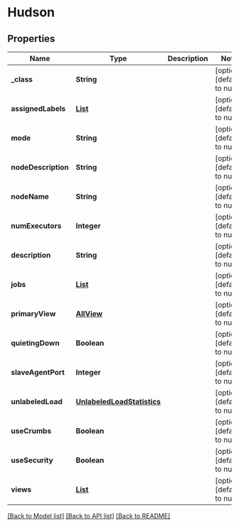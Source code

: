 # Hudson
## Properties

| Name | Type | Description | Notes |
|------------ | ------------- | ------------- | -------------|
| **\_class** | **String** |  | [optional] [default to null] |
| **assignedLabels** | [**List**](HudsonassignedLabels.md) |  | [optional] [default to null] |
| **mode** | **String** |  | [optional] [default to null] |
| **nodeDescription** | **String** |  | [optional] [default to null] |
| **nodeName** | **String** |  | [optional] [default to null] |
| **numExecutors** | **Integer** |  | [optional] [default to null] |
| **description** | **String** |  | [optional] [default to null] |
| **jobs** | [**List**](FreeStyleProject.md) |  | [optional] [default to null] |
| **primaryView** | [**AllView**](AllView.md) |  | [optional] [default to null] |
| **quietingDown** | **Boolean** |  | [optional] [default to null] |
| **slaveAgentPort** | **Integer** |  | [optional] [default to null] |
| **unlabeledLoad** | [**UnlabeledLoadStatistics**](UnlabeledLoadStatistics.md) |  | [optional] [default to null] |
| **useCrumbs** | **Boolean** |  | [optional] [default to null] |
| **useSecurity** | **Boolean** |  | [optional] [default to null] |
| **views** | [**List**](AllView.md) |  | [optional] [default to null] |

[[Back to Model list]](../README.md#documentation-for-models) [[Back to API list]](../README.md#documentation-for-api-endpoints) [[Back to README]](../README.md)

